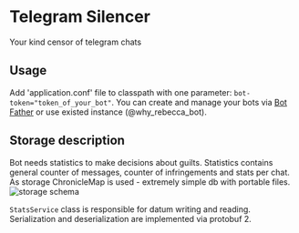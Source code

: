 # Telegram Silencer

Your kind censor of telegram chats

## Usage
Add 'application.conf' file to classpath with one parameter: `bot-token="token_of_your_bot"`. You can create and manage your bots via [Bot Father](https://telegram.me/botfather) or use existed instance (@why_rebecca_bot).
## Storage description
Bot needs statistics to make decisions about guilts. Statistics contains general counter of messages, counter of infringements and stats per chat. As storage ChronicleMap is used - extremely simple db with portable files.
![storage schema](https://3.downloader.disk.yandex.ru/disk/7544f2aa6c1337094163059a51ae9861776252b25ceb105ec6daa20d27156bea/59a4ae27/55TI0nOuNXMkdyy25jSeEGin129c2p9D9vSqVAr9nD2cDzHukDClpoZkWzKJPOUeJK2BnfeUNZFhhaB6uDhPoQ%3D%3D?uid=0&filename=Silencer%20Storage.png&disposition=inline&hash=&limit=0&content_type=image%2Fpng&fsize=15350&hid=fc5d2139b91b67a13e006ce7e049b827&media_type=image&tknv=v2&etag=c42298c818a4bf14b7a30b43ec71d3d9)

`StatsService` class is responsible for datum writing and reading. Serialization and deserialization are implemented via protobuf 2.

